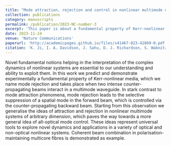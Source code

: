 ```yaml
---
title: "Mode attraction, rejection and control in nonlinear multimode optics"
collection: publications
category: manuscripts
permalink: /publication/2023-NC-number-3
excerpt: 'This paper is about a fundamental property of Kerr-nonlinear media - mode rejction in two intense counter-propagating light beams.'
date: 2023-11-24
venue: 'Nature Communications'
paperurl: 'http://academicpages.github.io/files/s41467-023-42869-0.pdf'
citation: 'K. Ji, I. A. Davidson, J. Sahu, D. J. Richardson, S. Wabnitz, M. Guasoni, "Mode attraction, rejection and control in nonlinear multimode optics," Nat. Commun. (2023).'
---
```


Novel fundamental notions helping in the interpretation of the complex dynamics of nonlinear systems are essential to our understanding and ability to exploit them. In this work we predict and demonstrate experimentally a fundamental property of Kerr-nonlinear media, which we name mode rejection and takes place when two intense counter-propagating beams interact in a multimode waveguide. In stark contrast to mode attraction phenomena, mode rejection leads to the selective suppression of a spatial mode in the forward beam, which is controlled via the counter-propagating backward beam. Starting from this observation we generalise the ideas of attraction and rejection in nonlinear multimode systems of arbitrary dimension, which paves the way towards a more general idea of all-optical mode control. These ideas represent universal tools to explore novel dynamics and applications in a variety of optical and non-optical nonlinear systems. Coherent beam combination in polarisation-maintaining multicore fibres is demonstrated as example.

